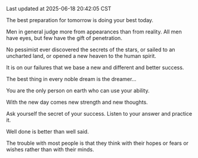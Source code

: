 Last updated at 2025-06-18 20:42:05 CST

The best preparation for tomorrow is doing your best today.

Men in general judge more from appearances than from reality. All men have eyes, but few have the gift of penetration.

No pessimist ever discovered the secrets of the stars, or sailed to an uncharted land, or opened a new heaven to the human spirit.

It is on our failures that we base a new and different and better success.

The best thing in every noble dream is the dreamer...

You are the only person on earth who can use your ability.

With the new day comes new strength and new thoughts.

Ask yourself the secret of your success. Listen to your answer and practice it.

Well done is better than well said.

The trouble with most people is that they think with their hopes or fears or wishes rather than with their minds.

